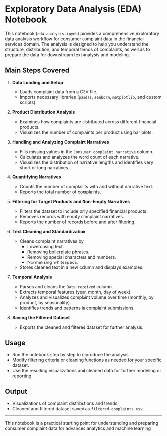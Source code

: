 # Exploratory Data Analysis (EDA) Notebook

This notebook (`eda_analysis.ipynb`) provides a comprehensive exploratory data analysis workflow for consumer complaint data in the financial services domain. The analysis is designed to help you understand the structure, distribution, and temporal trends of complaints, as well as to prepare the data for downstream text analysis and modeling.

## Main Steps Covered

1. **Data Loading and Setup**
   - Loads complaint data from a CSV file.
   - Imports necessary libraries (`pandas`, `seaborn`, `matplotlib`, and custom scripts).

2. **Product Distribution Analysis**
   - Examines how complaints are distributed across different financial products.
   - Visualizes the number of complaints per product using bar plots.

3. **Handling and Analyzing Complaint Narratives**
   - Fills missing values in the `Consumer complaint narrative` column.
   - Calculates and analyzes the word count of each narrative.
   - Visualizes the distribution of narrative lengths and identifies very short or long narratives.

4. **Quantifying Narratives**
   - Counts the number of complaints with and without narrative text.
   - Reports the total number of complaints.

5. **Filtering for Target Products and Non-Empty Narratives**
   - Filters the dataset to include only specified financial products.
   - Removes records with empty complaint narratives.
   - Reports the number of records before and after filtering.

6. **Text Cleaning and Standardization**
   - Cleans complaint narratives by:
     - Lowercasing text.
     - Removing boilerplate phrases.
     - Removing special characters and numbers.
     - Normalizing whitespace.
   - Stores cleaned text in a new column and displays examples.

7. **Temporal Analysis**
   - Parses and cleans the `Date received` column.
   - Extracts temporal features (year, month, day of week).
   - Analyzes and visualizes complaint volume over time (monthly, by product, by seasonality).
   - Identifies trends and patterns in complaint submissions.

8. **Saving the Filtered Dataset**
   - Exports the cleaned and filtered dataset for further analysis.

## Usage

- Run the notebook step by step to reproduce the analysis.
- Modify filtering criteria or cleaning functions as needed for your specific dataset.
- Use the resulting visualizations and cleaned data for further modeling or reporting.

## Output

- Visualizations of complaint distributions and trends.
- Cleaned and filtered dataset saved as `filtered_complaints.csv`.

---

This notebook is a practical starting point for understanding and preparing consumer complaint data for advanced analytics and machine learning